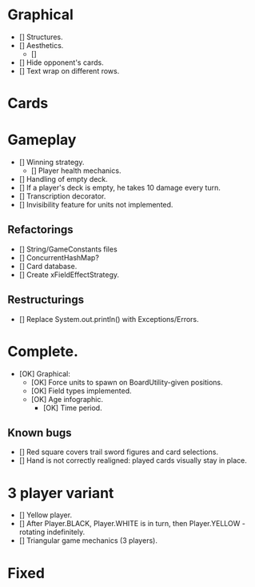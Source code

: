 # Graphical
- [] Structures.
- [] Aesthetics.
  - [] 
- [] Hide opponent's cards.
- [] Text wrap on different rows.
# Cards
# Gameplay
- [] Winning strategy.
  - [] Player health mechanics.
- [] Handling of empty deck.
- [] If a player's deck is empty, he takes 10 damage every turn.
- [] Transcription decorator.
- [] Invisibility feature for units not implemented.
## Refactorings
- [] String/GameConstants files
- [] ConcurrentHashMap?
- [] Card database.
- [] Create xFieldEffectStrategy.
## Restructurings
- [] Replace System.out.println() with Exceptions/Errors.
# Complete.
- [OK] Graphical:
  - [OK] Force units to spawn on BoardUtility-given positions.
  - [OK] Field types implemented.
  - [OK] Age infographic.
    - [OK] Time period.
## Known bugs
- [] Red square covers trail sword figures and card selections.
- [] Hand is not correctly realigned: played cards visually stay in place.
# 3 player variant
- [] Yellow player.
- [] After Player.BLACK, Player.WHITE is in turn, then Player.YELLOW - rotating indefinitely.
- [] Triangular game mechanics (3 players).
# Fixed